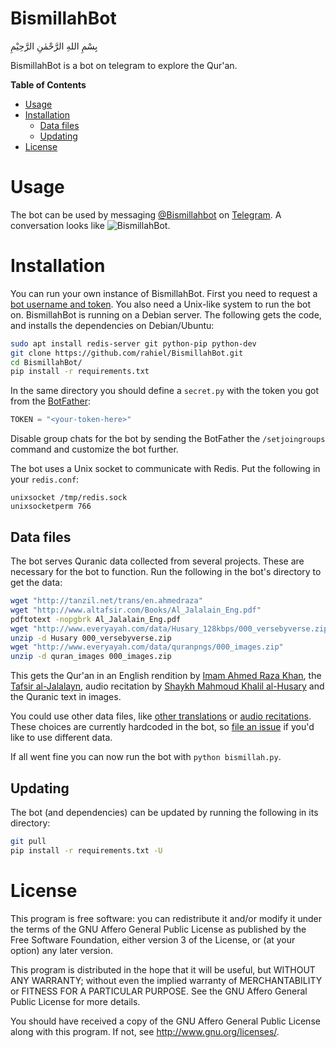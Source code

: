 # BismillahBot

بِسْمِ اللهِ الرَّحْمٰنِ الرَّحِيْمِ

BismillahBot is a bot on telegram to explore the Qur'an.

<!-- markdown-toc start - Don't edit this section. Run M-x markdown-toc-generate-toc again -->
**Table of Contents**

- [Usage](#usage)
- [Installation](#installation)
    - [Data files](#data-files)
    - [Updating](#updating)
- [License](#license)

<!-- markdown-toc end -->

# Usage

The bot can be used by messaging
[@Bismillahbot](https://telegram.me/BismillahBot) on
[Telegram](https://telegram.org/). A conversation looks like
![BismillahBot](https://i.imgur.com/kITXcHz.png "Sample conversation").

# Installation

You can run your own instance of BismillahBot. First you need to request a
[bot username and token](https://core.telegram.org/bots#3-how-do-i-create-a-bot).
You also need a Unix-like system to run the bot on. BismillahBot is running on a
Debian server. The following gets the code, and installs the dependencies on
Debian/Ubuntu:

```bash
sudo apt install redis-server git python-pip python-dev
git clone https://github.com/rahiel/BismillahBot.git
cd BismillahBot/
pip install -r requirements.txt
```

In the same directory you should define a `secret.py` with the token you got
from the [BotFather](https://telegram.me/botfather):

```python
TOKEN = "<your-token-here>"
```

Disable group chats for the bot by sending the BotFather the `/setjoingroups`
command and customize the bot further.

The bot uses a Unix socket to communicate with Redis. Put the following in your
`redis.conf`:

```
unixsocket /tmp/redis.sock
unixsocketperm 766
```

## Data files

The bot serves Quranic data collected from several projects. These are necessary
for the bot to function. Run the following in the bot's directory to get the
data:

```bash
wget "http://tanzil.net/trans/en.ahmedraza"
wget "http://www.altafsir.com/Books/Al_Jalalain_Eng.pdf"
pdftotext -nopgbrk Al_Jalalain_Eng.pdf
wget "http://www.everyayah.com/data/Husary_128kbps/000_versebyverse.zip"
unzip -d Husary 000_versebyverse.zip
wget "http://www.everyayah.com/data/quranpngs/000_images.zip"
unzip -d quran_images 000_images.zip
```

This gets the Qur'an in an English rendition by
[Imam Ahmed Raza Khan](https://en.wikipedia.org/wiki/Ahmed_Raza_Khan_Barelvi),
the [Tafsir al-Jalalayn](http://www.altafsir.com/Al-Jalalayn.asp), audio
recitation by
[Shaykh Mahmoud Khalil al-Husary](https://en.wikipedia.org/wiki/Mahmoud_Khalil_Al-Hussary)
and the Quranic text in images.

You could use other data files, like
[other translations](http://tanzil.net/trans/) or
[audio recitations](http://www.everyayah.com/data/status.php). These choices are
currently hardcoded in the bot, so
[file an issue](https://github.com/rahiel/BismillahBot/issues/new) if you'd like
to use different data.

If all went fine you can now run the bot with `python bismillah.py`.

## Updating

The bot (and dependencies) can be updated by running the following in its
directory:

```bash
git pull
pip install -r requirements.txt -U
```

# License

This program is free software: you can redistribute it and/or modify it under
the terms of the GNU Affero General Public License as published by the Free
Software Foundation, either version 3 of the License, or (at your option) any
later version.

This program is distributed in the hope that it will be useful, but WITHOUT ANY
WARRANTY; without even the implied warranty of MERCHANTABILITY or FITNESS FOR A
PARTICULAR PURPOSE. See the GNU Affero General Public License for more details.

You should have received a copy of the GNU Affero General Public License along
with this program. If not, see <http://www.gnu.org/licenses/>.
